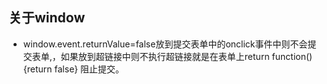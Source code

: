 ## 关于window
- window.event.returnValue=false放到提交表单中的onclick事件中则不会提交表单,，如果放到超链接中则不执行超链接就是在表单上return function(){return false} 阻止提交。
